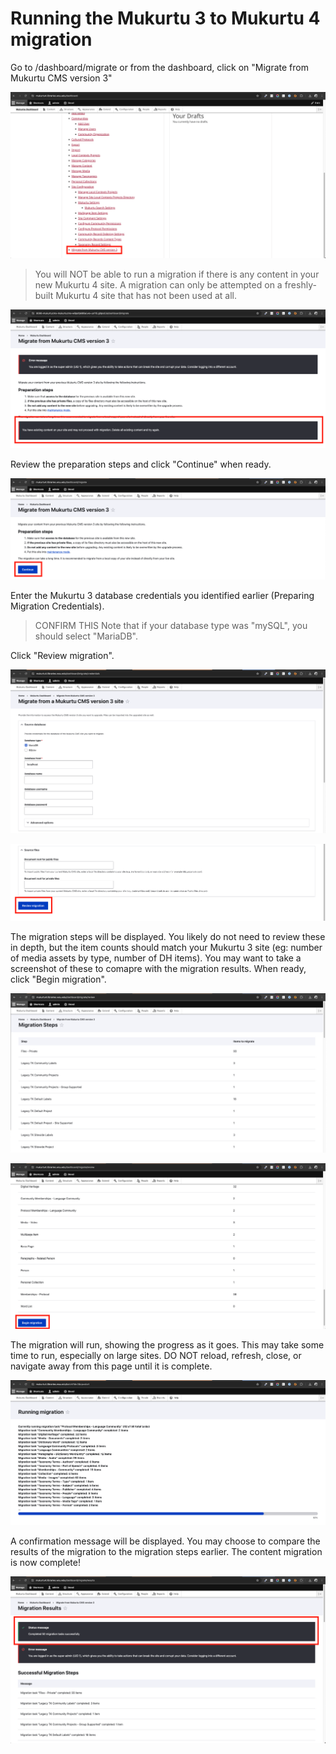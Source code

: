 # Running the Mukurtu 3 to Mukurtu 4 migration

Go to /dashboard/migrate or from the dashboard, click on "Migrate from Mukurtu CMS version 3"

![migrate-01](../embeds/migrate-01.png)

> You will NOT be able to run a migration if there is any content in your new Mukurtu 4 site. A migration can only be attempted on a freshly-built Mukurtu 4 site that has not been used at all.

![migrate-02](../embeds/migrate-02.png)

Review the preparation steps and click "Continue" when ready.

![migrate-03](../embeds/migrate-03.png)

Enter the Mukurtu 3 database credentials you identified earlier (Preparing Migration Credentials). 

> CONFIRM THIS Note that if your database type was "mySQL", you should select "MariaDB".

Click "Review migration".

![migrate-04](../embeds/migrate-04.png)

![migrate-05](../embeds/migrate-05.png)

The migration steps will be displayed. You likely do not need to review these in depth, but the item counts should match your Mukurtu 3 site (eg: number of media assets by type, number of DH items). You may want to take a screenshot of these to comapre with the migration results.
When ready, click "Begin migration".

![migrate-06](../embeds/migrate-06.png)

![migrate-07](../embeds/migrate-07.png)

The migration will run, showing the progress as it goes. This may take some time to run, especially on large sites. 
DO NOT reload, refresh, close, or navigate away from this page until it is complete.

![migrate-08](../embeds/migrate-08.png)

A confirmation message will be displayed. You may choose to compare the results of the migration to the migration steps earlier.
The content migration is now complete!

![migrate-09](../embeds/migrate-09.png)
